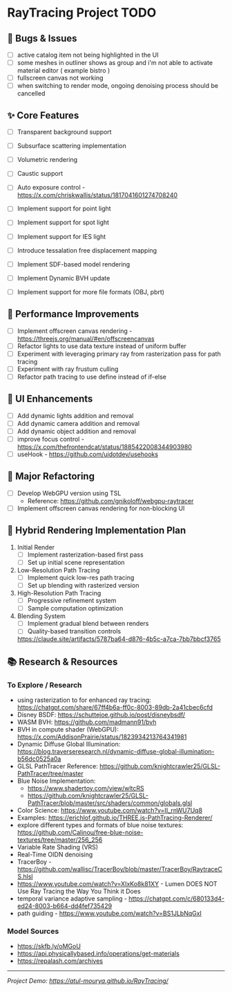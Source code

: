 RayTracing Project TODO
=======================

🐛 Bugs & Issues
----------------

- [ ]  active catalog item not being highlighted in the UI
- [ ]  some meshes in outliner shows as group and i'm not able to activate material editor ( example bistro )
- [ ]  fullscreen canvas not working
- [ ]  when switching to render mode, ongoing denoising process should be cancelled

✨ Core Features
---------------

- [ ]  Transparent background support
- [ ]  Subsurface scattering implementation
- [ ]  Volumetric rendering
- [ ]  Caustic support
- [ ]  Auto exposure control - https://x.com/chriskwallis/status/1817041601274708240
- [ ]  Implement support for point light
- [ ]  Implement support for spot light
- [ ]  Implement support for IES light
- [ ]  Introduce tessalation free displacement mapping
- [ ]  Implement SDF-based model rendering
- [ ]  Implement Dynamic BVH update
- [ ]  Implement support for more file formats (OBJ, pbrt)


🔧 Performance Improvements
---------------------------

- [ ]  Implement offscreen canvas rendering - https://threejs.org/manual/#en/offscreencanvas
- [ ]  Refactor lights to use data texture instead of uniform buffer
- [ ]  Experiment with leveraging primary ray from rasterization pass for path tracing
- [ ]  Experiment with ray frustum culling
- [ ]  Refactor path tracing to use define instead of if-else

🎨 UI Enhancements
------------------
- [ ]  Add dynamic lights addition and removal
- [ ]  Add dynamic camera addition and removal
- [ ]  Add dynamic object addition and removal
- [ ]  improve focus control - https://x.com/thefrontendcat/status/1885422008344903980
- [ ]  useHook - https://github.com/uidotdev/usehooks

🔄 Major Refactoring
--------------------

- [ ]  Develop WebGPU version using TSL
    -   Reference: <https://github.com/gnikoloff/webgpu-raytracer>
- [ ]  Implement offscreen canvas rendering for non-blocking UI

🚀 Hybrid Rendering Implementation Plan
---------------------------------------

1.  Initial Render
    - [ ]  Implement rasterization-based first pass
    - [ ]  Set up initial scene representation
2.  Low-Resolution Path Tracing
    - [ ]  Implement quick low-res path tracing
    - [ ]  Set up blending with rasterized version
3.  High-Resolution Path Tracing
    - [ ]  Progressive refinement system
    - [ ]  Sample computation optimization
4.  Blending System
    - [ ]  Implement gradual blend between renders
    - [ ]  Quality-based transition controls

    https://claude.site/artifacts/5787ba64-d876-4b5c-a7ca-7bb7bbcf3765

📚 Research & Resources
-----------------------

### To Explore / Research

-   using rasterization to for enhanced ray tracing: https://chatgpt.com/share/67ff4b6a-ff0c-8003-89db-2a41cbec6cfd
-   Disney BSDF: <https://schuttejoe.github.io/post/disneybsdf/>
-   WASM BVH: <https://github.com/madmann91/bvh>
-   BVH in compute shader (WebGPU): <https://x.com/AddisonPrairie/status/1823934213764341981>
-   Dynamic Diffuse Global Illumination: <https://blog.traverseresearch.nl/dynamic-diffuse-global-illumination-b56dc0525a0a>
-   GLSL PathTracer Reference: <https://github.com/knightcrawler25/GLSL-PathTracer/tree/master>
-   Blue Noise Implementation:
    -   <https://www.shadertoy.com/view/wltcRS>
    -   <https://github.com/knightcrawler25/GLSL-PathTracer/blob/master/src/shaders/common/globals.glsl>
-   Color Science: <https://www.youtube.com/watch?v=II_rnWU7Uq8>
-   Examples: https://erichlof.github.io/THREE.js-PathTracing-Renderer/
-   explore different types and formats of blue noise textures: https://github.com/Calinou/free-blue-noise-textures/tree/master/256_256
-   Variable Rate Shading (VRS)
-   Real-Time OIDN denoising
-   TracerBoy - <https://github.com/wallisc/TracerBoy/blob/master/TracerBoy/RaytraceCS.hlsl>
-   https://www.youtube.com/watch?v=XIxKo8k81XY - Lumen DOES NOT Use Ray Tracing the Way You Think it Does
-   temporal variance adaptive sampling - https://chatgpt.com/c/680133d4-ed24-8003-b664-dd4fef735429
-   path guiding - https://www.youtube.com/watch?v=BS1JLbNqGxI

### Model Sources

-   <https://skfb.ly/oMGoU>
-   <https://api.physicallybased.info/operations/get-materials>
-   <https://repalash.com/archives>

* * * * * *

*Project Demo: <https://atul-mourya.github.io/RayTracing/>*
